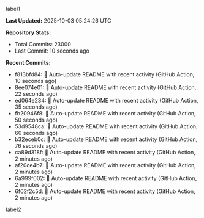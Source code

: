 
label1 
<!-- ACTIVITY_START -->
**Last Updated:** 2025-10-03 05:24:26 UTC

**Repository Stats:**
- Total Commits: 23000
- Last Commit: 10 seconds ago

**Recent Commits:**
- f813bfd84: 🤖 Auto-update README with recent activity (GitHub Action, 10 seconds ago)
- 8ee074e01: 🤖 Auto-update README with recent activity (GitHub Action, 22 seconds ago)
- ed064e234: 🤖 Auto-update README with recent activity (GitHub Action, 35 seconds ago)
- fb20946f8: 🤖 Auto-update README with recent activity (GitHub Action, 50 seconds ago)
- 53d9548ca: 🤖 Auto-update README with recent activity (GitHub Action, 60 seconds ago)
- b32eceb0c: 🤖 Auto-update README with recent activity (GitHub Action, 76 seconds ago)
- ca89d318f: 🤖 Auto-update README with recent activity (GitHub Action, 2 minutes ago)
- af20ce4b7: 🤖 Auto-update README with recent activity (GitHub Action, 2 minutes ago)
- 6a999f002: 🤖 Auto-update README with recent activity (GitHub Action, 2 minutes ago)
- 6f02f2c5d: 🤖 Auto-update README with recent activity (GitHub Action, 2 minutes ago)
<!-- ACTIVITY_END -->

label2
